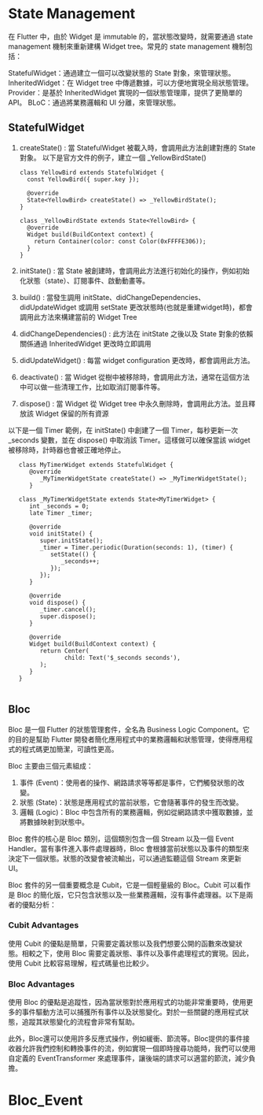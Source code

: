 # State Management

在 Flutter 中，由於 Widget 是 immutable 的，當狀態改變時，就需要通過 state management 機制來重新建構 Widget tree。常見的 state
management 機制包括：

StatefulWidget：通過建立一個可以改變狀態的 State 對象，來管理狀態。 InheritedWidget：在 Widget tree 中傳遞數據，可以方便地實現全局狀態管理。
Provider：是基於 InheritedWidget 實現的一個狀態管理庫，提供了更簡單的 API。 BLoC：通過將業務邏輯和 UI 分離，來管理狀態。

## StatefulWidget

1. createState() : 當 StatefulWidget 被載入時，會調用此方法創建對應的 State 對象。 以下是官方文件的例子，建立一個 _YellowBirdState() 

      ```
      class YellowBird extends StatefulWidget {
        const YellowBird({ super.key });
     
        @override
        State<YellowBird> createState() => _YellowBirdState();
      }
     
      class _YellowBirdState extends State<YellowBird> {
        @override
        Widget build(BuildContext context) {
          return Container(color: const Color(0xFFFFE306));
        }
      }
      ```

2. initState() : 當 State 被創建時，會調用此方法進行初始化的操作，例如初始化狀態（state）、訂閱事件、啟動動畫等。 

3. build() : 當發生調用 initState、didChangeDependencies、didUpdateWidget 或調用 setState 更改狀態時(也就是重建widget時)，都會調用此方法來構建當前的 Widget Tree 

4. didChangeDependencies() : 此方法在 initState 之後以及 State 對象的依賴關係通過 InheritedWidget 更改時立即調用 

5. didUpdateWidget() : 每當 widget configuration 更改時，都會調用此方法。 

6. deactivate() : 當 Widget 從樹中被移除時，會調用此方法，通常在這個方法中可以做一些清理工作，比如取消訂閱事件等。 

7. dispose() : 當 Widget 從 Widget tree 中永久刪除時，會調用此方法。並且釋放該 Widget 保留的所有資源


以下是一個 Timer 範例，在 initState() 中創建了一個 Timer，每秒更新一次 _seconds 變數，並在 dispose() 中取消該 Timer。這樣做可以確保當該 widget 被移除時，計時器也會被正確地停止。
```
   class MyTimerWidget extends StatefulWidget {
      @override
         _MyTimerWidgetState createState() => _MyTimerWidgetState();
      }
   
   class _MyTimerWidgetState extends State<MyTimerWidget> {
      int _seconds = 0;
      late Timer _timer;
      
      @override
      void initState() {
         super.initState();
         _timer = Timer.periodic(Duration(seconds: 1), (timer) {
            setState(() {
               _seconds++;
            });
         });
      }
      
      @override
      void dispose() {
         _timer.cancel();
         super.dispose();
      }
      
      @override
      Widget build(BuildContext context) {
         return Center(
                child: Text('$_seconds seconds'),
         );
      }
   }
   
   ```

## Bloc
Bloc 是一個 Flutter 的狀態管理套件，全名為 Business Logic Component。它的目的是幫助 Flutter 開發者簡化應用程式中的業務邏輯和狀態管理，使得應用程式的程式碼更加簡潔，可讀性更高。

Bloc 主要由三個元素組成：
1. 事件 (Event)：使用者的操作、網路請求等等都是事件，它們觸發狀態的改變。 
2. 狀態 (State)：狀態是應用程式的當前狀態，它會隨著事件的發生而改變。 
3. 邏輯 (Logic)：Bloc 中包含所有的業務邏輯，例如從網路請求中獲取數據，並將數據映射到狀態中。

Bloc 套件的核心是 Bloc 類別，這個類別包含一個 Stream 以及一個 Event Handler。當有事件進入事件處理器時，Bloc 會根據當前狀態以及事件的類型來決定下一個狀態。狀態的改變會被流輸出，可以通過監聽這個 Stream 來更新 UI。

Bloc 套件的另一個重要概念是 Cubit，它是一個輕量級的 Bloc。Cubit 可以看作是 Bloc 的簡化版，它只包含狀態以及一些業務邏輯，沒有事件處理器。以下是兩者的優點分析：
### Cubit Advantages
使用 Cubit 的優點是簡單，只需要定義狀態以及我們想要公開的函數來改變狀態。相較之下，使用 Bloc 需要定義狀態、事件以及事件處理程式的實現。因此，使用 Cubit 比較容易理解，程式碼量也比較少。
### Bloc Advantages
使用 Bloc 的優點是追蹤性，因為當狀態對於應用程式的功能非常重要時，使用更多的事件驅動方法可以捕獲所有事件以及狀態變化。對於一些關鍵的應用程式狀態，追蹤其狀態變化的流程會非常有幫助。

此外，Bloc還可以使用許多反應式操作，例如緩衝、節流等。Bloc提供的事件接收器允許我們控制和轉換事件的流，例如實現一個即時搜尋功能時，我們可以使用自定義的 EventTransformer 來處理事件，讓後端的請求可以適當的節流，減少負擔。

# Bloc_Event


